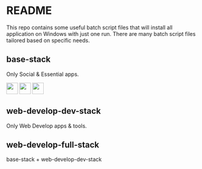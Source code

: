 # README
This repo contains some useful batch script files that will install all application on Windows with just one run. There are many batch script files tailored based on specific needs.

## base-stack
Only Social & Essential apps.

<img style="display:inline-block;" src="https://community.chocolatey.org/content/packageimages/GoogleChrome.Dev.27.0.1453.12.png" width="30">
<img style="display:inline-block;" src="https://community.chocolatey.org/content/packageimages/opera-developer.77.0.4051.0.png" width="30">
<img style="display:inline-block;" src="https://community.chocolatey.org/content/packageimages/microsoft-edge.90.0.818.51.png" width="30">

## web-develop-dev-stack
Only Web Develop apps & tools.

## web-develop-full-stack
base-stack + web-develop-dev-stack
